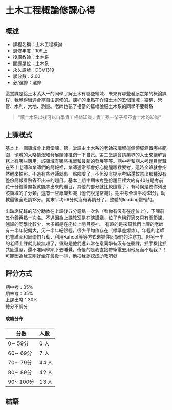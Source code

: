 # 土木工程概論修課心得
## 概述
- 課程名稱：土木工程概論
- 選修年度：109上
- 授課教師：土木系
- 開課單位：土木系    
- 永久課號：DCV1319
- 學分數：2.00
- 必/選修：選修

這堂課是給土木系大一的同學了解土木有哪些領域、未來有哪些發展之類的概論課程，我覺得蠻適合當自由選修的。課程的重點在介紹土木的五個領域：結構、營管、水利、大地、測量。老師也花了相當的篇幅說服土木系的同學不要轉系
>  "讀土木系以後可以自學資工相關知識，資工系一輩子都不會土木的知識"

## 上課模式
基本上一個領域會上兩堂課，第一堂課由土木系的老師來講解這個領域涵蓋哪些範圍，領域的大略情況和發展順便推銷一下自己。第二堂課會請業界的人士來講解實務上有哪些應用，該領域有哪些挑戰和最新的發展等等。期中考和期末考題目就藏在系上老師和業師們的簡報裡，業師通常都會好心提醒哪裡要考，這時全班就會突然醒來拍照。不過有些老師就有一點陰險了，不但沒有提示考點還故意出那種沒有整份簡報看熟答不出來的題目。基本上期中期末考整份題目裡大約有40分是考前花十分鐘看剪報就能拿出來的題目，其他的部分就比較隨緣了，有時候是要你列出該領域的子分類，還有一些專業知識（他們說是常識）。期中考全班平均63分，助教最後全班調13分。期末平均69分就沒有再調分了。整體的loading蠻輕的。<br/><br/>
出缺席紀錄的部分助教在上課後五分鐘點一次名（看你有沒有在座位上），下課前五分鐘再點一次名。不過因為上課教室是在演講廳，位子尚稱舒適又只有兩節課，翹課的同學比較少，大多都是在座位上閉目養神。
有趣的是來幫我們上課的老師有一半年紀偏大，另一半年紀很輕，很少平均值存在（標準差爆炸）。年輕的老師也會試圖和同學們互動，利用Kahoot等等方式來抓住同學們的注意力。但另一半的老師上課就比較無趣了，重點是他們還非常在意同學有沒有在聽課，抓手機比抓共匪還嚴，還不准同學趴下去睡覺，奇怪的是我直接帶筆電去用他反而不理我？！可能因為我又剛好坐在最後一排，他把我誤認成助教吧😅

## 評分方式
期中考：35%<br/>
期末考：35%<br/>
上課出席：30%<br/>
總分不調分
<br/>
#### 成績分布
   分數 | 人數
--------|:-----
0∼ 59分| 0 人
60∼ 69分| 7 人
70∼ 79分| 44 人
80∼ 89分| 42 人
90~ 100分| 13 人

## 結語




